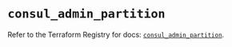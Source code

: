 # `consul_admin_partition`

Refer to the Terraform Registry for docs: [`consul_admin_partition`](https://registry.terraform.io/providers/hashicorp/consul/2.22.0/docs/resources/admin_partition).
